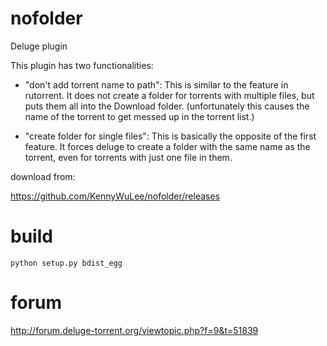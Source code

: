 # nofolder
Deluge plugin

This plugin has two functionalities:

- "don't add torrent name to path":
This is similar to the feature in rutorrent. It does not create a folder for torrents with multiple files, but puts them all into the Download folder. (unfortunately this causes the name of the torrent to get messed up in the torrent list.)

- "create folder for single files":
This is basically the opposite of the first feature. It forces deluge to create a folder with the same name as the torrent, even for torrents with just one file in them.

download from:

https://github.com/KennyWuLee/nofolder/releases

# build

`python setup.py bdist_egg`

# forum
http://forum.deluge-torrent.org/viewtopic.php?f=9&t=51839
